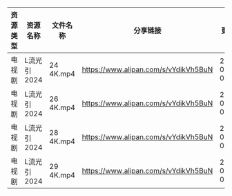 | 资源类型 | 资源名称     | 文件名称      | 分享链接                                 | 更新时间                |
| ---- | -------- | --------- | ------------------------------------ | ------------------- |
| 电视剧  | L流光引2024 | 24 4K.mp4 | https://www.alipan.com/s/vYdikVh5BuN | 2024-09-12 00:06:11 |
| 电视剧  | L流光引2024 | 26 4K.mp4 | https://www.alipan.com/s/vYdikVh5BuN | 2024-09-12 00:06:10 |
| 电视剧  | L流光引2024 | 28 4K.mp4 | https://www.alipan.com/s/vYdikVh5BuN | 2024-09-12 00:06:10 |
| 电视剧  | L流光引2024 | 29 4K.mp4 | https://www.alipan.com/s/vYdikVh5BuN | 2024-09-12 00:06:10 |
